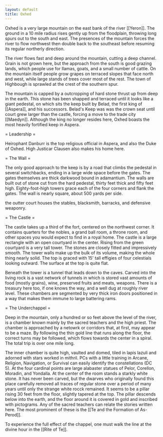 ```yaml
---
layout: default
title: Oxhed
---
```


Oxhed is a very large mountain on the east bank of the river [[Yeron]].  The ground in a 10 mile radius rises gently up from the floodplain, throwing long spurs out to the south and east.  The presences of the mountain forces the river to flow northwest then double back to the southeast before resuming its regular northerly direction.  

The river flows fast and deep around the mountain, cutting a deep channel.  Grain is not grown here, but the approach from the south is good grazing lands, which people use for llamas, goats, and a small number of cattle.  On the mountain itself people grow grapes on terraced slopes that face north and west, while large stands of trees cover most of the rest.  The town of Highbough is sprawled at the crest of the southern spur.

The mountain is capped by a outcropping of hard stone thrust up from deep in the earth.  This stone has been shapped and terraced until it looks like a giant pedestal, on which sits the keep built by Belad, the first king of [[Aspera]], and his successors.  Belad's Keep was was the crown seat until court grew larger than the castle, forcing a move to the trade city [[Maedyn]].  Although the king no longer resides here, Oxhed boasts the most heavily fortified keep in Aspera.

= Leadership =

Heirophant Danburr is the top religious official in Aspera, and also the Duke of Oxhed.
High Justicar Clausen also makes his home here.

= The Wall =

The only good approach to the keep is by a road that climbs the pedestal in several switchbacks, ending in a large wide space before the gates.  The gates themselves are thick darkwood bound in adamantium.  The walls are built out of stone cut from the hard pedestal, thirty feet thick and fifty feet high.  Eighty-foot-high towers grace each of the four corners and flank the gates.  The wall is nearly square, about 500 yards per side.

the outter court houses  the stables, blacksmith, barracks, and defensive weaponry.  

= The Castle =

The castle takes up a third of the fort, centered on the northwest corner.  It contains quarters for the nobles, a grand ball room, a throne room, and other spaces you would expect to find in a royal home.  The castle is a large rectangle with an open courtyard in the center.  Rising from the green courtyard is a very tall tower.  The stones are closely fitted and impressively smooth.  The tower walls make up the bulk of its volume, making the whole thing nearly solid.  The top is graced with 15' tall effigies of four celestials looking outward.  The surface at the top is quite flat.

Beneath the tower is a tunnel that leads down to the caves.  Carved into the living rock is a vast network of tunnels in which is stored vast amounts of food (mostly grains), wine, preserved fruits and meats, weapons.  There is a treasury here too, if one knows the way, and a well dug at roughly river level.  These chambers are segmented by very thick iron doors positioned in a way that makes them immune to large battering rams.

= The Underchappel = 

Deep in the mountain, only a hundred or so feet above the level of the river, is a chamber known mainly by the sacred teachers and the high priest.  The chamber is approached by a netowrk or corridors that, at first, may appear to be a maze.  By following the thin gold line that runs along the floor, the correct turns may be followed, which flows towards the center in a spiral.  The total trip is over one mile long.

The inner chamber is quite high, vaulted and domed, tiled in lapis lazuli and adorned with stars worked in mithril.  PCs with a little training in Arcane, Religion, Navigation, or Survival can easily identify the constellations (DC 5).  At the four cardinal points are large alabaster  statues of Pelor, Corellon, Moradin, and Yondalla.  At the center of the room stands a starkly white stone.  It has never been carved, but the dwarves who originally found this place carefully removed all traces of regular stone over a period of many years until only the strange white rocck remained.  It seems to be a pillar rising 30 feet from the floor, slightly tapered at the top.  The pillar descends below into the earth, and the floor around it is covered in gold and inscribed with pictograms.  Any of the sacred teachers can relate the stories written here.  The most prominent of these is the [[Te and the Formation of As-Perod]].

To experience the full effect of the chappel, one must walk the line at the divine hour in the [[Rite of Te]].  
